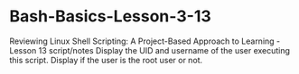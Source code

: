 # Bash-Basics-Lesson-3-13
Reviewing Linux Shell Scripting: A Project-Based Approach to Learning - Lesson 13 script/notes
Display the UID and username of the user executing this script.
Display if the user is the root user or not.
